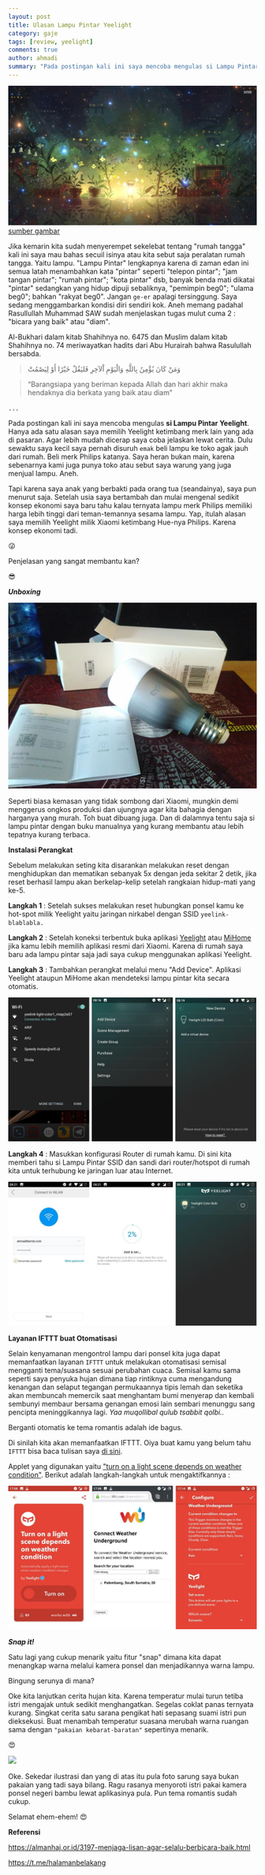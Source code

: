 ```yaml
---
layout: post
title: Ulasan Lampu Pintar Yeelight
category: gaje
tags: [review, yeelight]
comments: true
author: ahmadi
summary: "Pada postingan kali ini saya mencoba mengulas si Lampu Pintar Yeelight. Hanya ada satu alasan saya memilih Yeelight ketimbang merk lain yang ada di pasaran. Agar lebih mudah dicerap saya coba jelaskan lewat cerita. Dulu sewaktu saya kecil saya pernah disuruh emak beli lampu ke toko agak jauh dari rumah. Beli merk Philips katanya. Saya heran bukan main..."
--- 
```


![](/img/yee-art.jpg)
[sumber gambar](https://www.pinterest.com/pin/427771664580342900)

Jika kemarin kita sudah menyerempet sekelebat tentang "rumah tangga" kali ini saya mau bahas secuil isinya atau kita sebut saja peralatan rumah tangga. Yaitu lampu. "Lampu Pintar" lengkapnya karena di zaman edan ini semua latah  menambahkan kata "pintar" seperti "telepon pintar"; "jam tangan pintar"; "rumah pintar"; "kota pintar" dsb, banyak benda mati dikatai "pintar" sedangkan yang hidup dipuji sebaliknya, "pemimpin beg0"; "ulama beg0"; bahkan "rakyat beg0". Jangan `ge-er` apalagi tersinggung. Saya sedang menggambarkan kondisi diri sendiri kok. Aneh memang padahal Rasullullah Muhammad SAW sudah menjelaskan tugas mulut cuma 2 : "bicara yang baik" atau "diam".

Al-Bukhari dalam kitab Shahihnya no. 6475 dan Muslim dalam kitab Shahihnya no. 74 meriwayatkan hadits dari Abu Hurairah bahwa Rasulullah bersabda.

 > وَمَنْ كَانَ يُؤْمِنُ بِاللَّهِ وَالْيَوْمِ اْلآخِرِ فَليَقُلْ خَيْرًا أَوْ لِيَصْمُتْ

> “Barangsiapa yang beriman kepada Allah dan hari akhir maka hendaknya dia berkata yang baik atau diam”

`...`

Pada postingan kali ini saya mencoba mengulas **si Lampu Pintar Yeelight**. Hanya ada satu alasan saya memilih Yeelight ketimbang merk lain yang ada di pasaran. Agar lebih mudah dicerap saya coba jelaskan lewat cerita. Dulu sewaktu saya kecil saya pernah disuruh `emak` beli lampu ke toko agak jauh dari rumah. Beli merk Philips katanya. Saya heran bukan main, karena sebenarnya kami juga punya toko atau sebut saya warung yang juga menjual lampu. Aneh.

Tapi karena saya anak yang berbakti pada orang tua (seandainya), saya pun menurut saja. Setelah usia saya bertambah dan mulai mengenal sedikit konsep ekonomi saya baru tahu kalau ternyata lampu merk Philips memiliki harga lebih tinggi dari teman-temannya sesama lampu. Yap, itulah alasan saya memilih Yeelight milik Xiaomi ketimbang Hue-nya Philips. Karena konsep ekonomi tadi. 

😜

Penjelasan yang sangat membantu kan? 

😎

***Unboxing***

![](/img/yee-unbox.jpg)

Seperti biasa kemasan yang tidak sombong dari Xiaomi, mungkin demi menggerus ongkos produksi dan ujungnya agar kita bahagia dengan harganya yang murah. Toh buat dibuang juga. Dan di dalamnya tentu saja si lampu pintar dengan buku manualnya yang kurang membantu atau lebih tepatnya kurang terbaca.

**Instalasi Perangkat**

Sebelum melakukan seting kita disarankan melakukan reset dengan menghidupkan dan mematikan sebanyak 5x dengan jeda sekitar 2 detik, jika reset berhasil lampu akan berkelap-kelip setelah rangkaian hidup-mati yang ke-5.

**Langkah 1** : Setelah sukses melakukan reset hubungkan ponsel kamu ke hot-spot milik Yeelight yaitu jaringan nirkabel dengan SSID `yeelink-blablabla.` 

**Langkah 2** : Setelah koneksi terbentuk buka aplikasi [Yeelight](https://play.google.com/store/apps/details?id=com.yeelight.cherry) atau [MiHome](https://play.google.com/store/apps/details?id=com.xiaomi.smarthome) jika kamu lebih memilih aplikasi resmi dari Xiaomi. Karena di rumah saya baru ada lampu pintar saja jadi saya cukup menggunakan aplikasi Yeelight.

**Langkah 3** : Tambahkan perangkat melalui menu "Add Device". Aplikasi Yeelight ataupun MiHome akan mendeteksi lampu pintar kita secara otomatis.

![](/img/yee-1.jpg)

**Langkah 4** : Masukkan konfigurasi Router di rumah kamu. Di sini kita memberi tahu si Lampu Pintar SSID dan sandi dari router/hotspot di rumah kita untuk terhubung ke jaringan luar atau Internet.

![](/img/yee-2.jpg)

**Layanan IFTTT buat Otomatisasi**

Selain kenyamanan mengontrol lampu dari ponsel kita juga dapat memanfaatkan layanan `IFTTT` untuk melakukan otomatisasi semisal mengganti tema/suasana sesuai perubahan cuaca. 
Semisal kamu sama seperti saya penyuka hujan dimana tiap rintiknya cuma mengandung kenangan dan selaput tegangan permukaannya tipis lemah dan seketika akan membuncah memercik saat menghantam bumi menyerap dan kembali sembunyi membaur bersama genangan emosi lain sembari menunggu sang pencipta meninggikannya lagi. *Yaa muqollibal qulub tsabbit qolbi..*

Berganti otomatis ke tema romantis adalah ide bagus.

Di sinilah kita akan memanfaatkan IFTTT. Oiya buat kamu yang belum tahu `IFTTT` bisa baca tulisan saya [di sini](https://ahmadihamid.com/pemrograman/Jika-Anu-maka-Anuin/). 

Applet yang digunakan yaitu ["turn on a light scene depends on weather condition"](https://ifttt.com/applets/EbHVeNFM-turn-on-a-light-scene-depends-on-weather-condition). Berikut adalah langkah-langkah untuk mengaktifkannya :

![](/img/yee-ifttt.jpg)

***Snap it!***

Satu lagi yang cukup menarik yaitu fitur "snap" dimana kita dapat menangkap warna melalui kamera ponsel dan menjadikannya warna lampu. 

Bingung serunya di mana?

Oke kita lanjutkan cerita hujan kita. Karena temperatur mulai turun tetiba istri mengajak untuk sedikit menghangatkan. Segelas coklat panas ternyata kurang. Singkat cerita satu sarana pengikat hati sepasang suami istri pun dieksekusi. Buat menambah temperatur suasana merubah warna ruangan sama dengan `"pakaian kebarat-baratan"` sepertinya menarik.

😍

![](/img/yee-snap.jpg)

Oke. Sekedar ilustrasi dan yang di atas itu pula foto sarung saya bukan pakaian yang tadi saya bilang. Ragu rasanya menyoroti istri pakai kamera ponsel negeri bambu lewat aplikasinya pula. Pun tema romantis sudah cukup.

Selamat ehem-ehem! 
😍

**Referensi**

<https://almanhaj.or.id/3197-menjaga-lisan-agar-selalu-berbicara-baik.html>

<https://t.me/halamanbelakang>